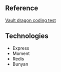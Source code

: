 ## Reference
[Vault dragon coding test](https://gist.github.com/jerelim/3e883999e8d8ef5af2428b364858afc3)

## Technologies
* Express
* Moment
* Redis
* Bunyan
